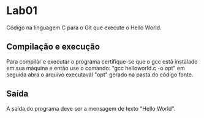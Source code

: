 # Lab01 

 Código na linguagem C para o Git que execute o Hello World.

## Compilação e execução
 
 Para compilar e executar o programa certifique-se que o gcc está instalado em sua máquina e então use o comando: "gcc helloworld.c -o opt"
 em seguida abra o arquivo executavál "opt" gerado na pasta do código fonte.

## Saída
 
 A saída do programa deve ser a mensagem de texto "Hello World".

 